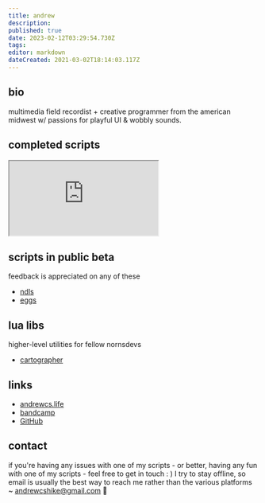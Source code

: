 ```yaml
---
title: andrew
description: 
published: true
date: 2023-02-12T03:29:54.730Z
tags: 
editor: markdown
dateCreated: 2021-03-02T18:14:03.117Z
---
```


## bio

multimedia field recordist + creative programmer from the american midwest w/ passions for playful UI & wobbly sounds.

## completed scripts

<iframe src="https://p3r7.github.io/norns-gallery-render/?author=andrew"id="gallery-iframe"></iframe>

## scripts in public beta

feedback is appreciated on any of these

- [ndls](https://github.com/andr-ew/ndls)
- [eggs](https://github.com/andr-ew/eggs)

## lua libs

higher-level utilities for fellow nornsdevs

- [cartographer](https://github.com/andr-ew/cartographer)

## links

- [andrewcs.life](https://andrewcs.life)
- [bandcamp](https://andrewcs.bandcamp.com)
- [GitHub](https://github.com/andr-ew)

## contact

if you're having any issues with one of my scripts - or better, having any fun with one of my scripts - feel free to get in touch : ) I try to stay offline, so email is usually the best way to reach me rather than the various platforms ~ andrewcshike@gmail.com 👋
